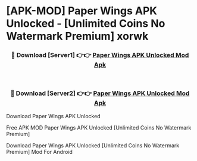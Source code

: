 # [APK-MOD] Paper Wings APK Unlocked - [Unlimited Coins No Watermark Premium] xorwk



<div align="center">
<h3>🔴 Download [Server1] 👉👉 <a href="https://momento.my/?title=Paper_Wings_APK_Unlocked">Paper Wings APK Unlocked Mod Apk</a></h3><br>

<h3>🔴 Download [Server2] 👉👉 <a href="https://momento.my/?title=Paper_Wings_APK_Unlocked">Paper Wings APK Unlocked Mod Apk</a></h3>
</div>



Download Paper Wings APK Unlocked 

Free APK MOD Paper Wings APK Unlocked [Unlimited Coins No Watermark Premium]

Download Paper Wings APK Unlocked [Unlimited Coins No Watermark Premium] Mod For Android
